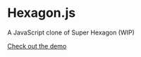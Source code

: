 # Hexagon.js
A JavaScript clone of Super Hexagon (WIP)

[Check out the demo](http://schlipak.github.io/Hexagon.js/demo/)
